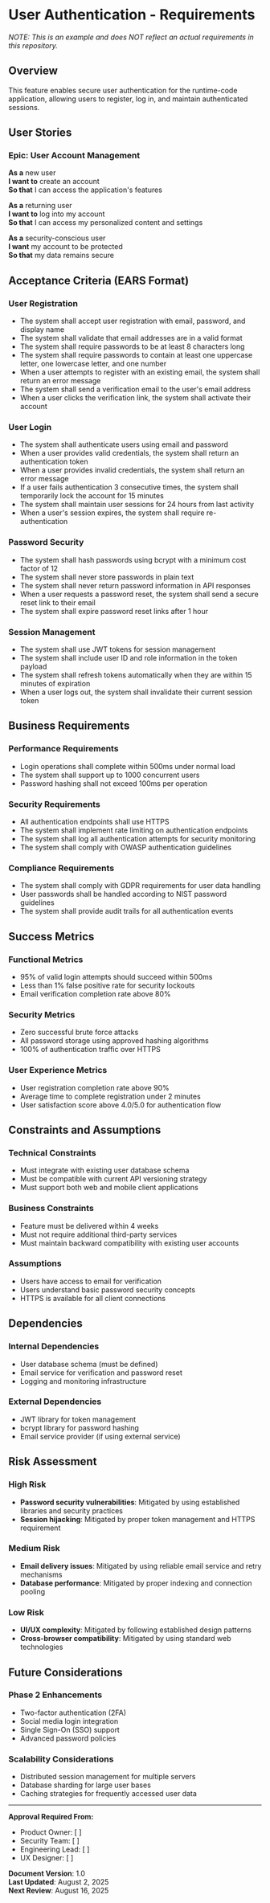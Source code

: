 # User Authentication - Requirements

_NOTE: This is an example and does NOT reflect an actual requirements in this repository._

## Overview

This feature enables secure user authentication for the runtime-code application, allowing users to register, log in, and maintain authenticated sessions.

## User Stories

### Epic: User Account Management

**As a** new user  
**I want to** create an account  
**So that** I can access the application's features

**As a** returning user  
**I want to** log into my account  
**So that** I can access my personalized content and settings

**As a** security-conscious user  
**I want** my account to be protected  
**So that** my data remains secure

## Acceptance Criteria (EARS Format)

### User Registration

- The system shall accept user registration with email, password, and display name
- The system shall validate that email addresses are in a valid format
- The system shall require passwords to be at least 8 characters long
- The system shall require passwords to contain at least one uppercase letter, one lowercase letter, and one number
- When a user attempts to register with an existing email, the system shall return an error message
- The system shall send a verification email to the user's email address
- When a user clicks the verification link, the system shall activate their account

### User Login

- The system shall authenticate users using email and password
- When a user provides valid credentials, the system shall return an authentication token
- When a user provides invalid credentials, the system shall return an error message
- If a user fails authentication 3 consecutive times, the system shall temporarily lock the account for 15 minutes
- The system shall maintain user sessions for 24 hours from last activity
- When a user's session expires, the system shall require re-authentication

### Password Security

- The system shall hash passwords using bcrypt with a minimum cost factor of 12
- The system shall never store passwords in plain text
- The system shall never return password information in API responses
- When a user requests a password reset, the system shall send a secure reset link to their email
- The system shall expire password reset links after 1 hour

### Session Management

- The system shall use JWT tokens for session management
- The system shall include user ID and role information in the token payload
- The system shall refresh tokens automatically when they are within 15 minutes of expiration
- When a user logs out, the system shall invalidate their current session token

## Business Requirements

### Performance Requirements

- Login operations shall complete within 500ms under normal load
- The system shall support up to 1000 concurrent users
- Password hashing shall not exceed 100ms per operation

### Security Requirements

- All authentication endpoints shall use HTTPS
- The system shall implement rate limiting on authentication endpoints
- The system shall log all authentication attempts for security monitoring
- The system shall comply with OWASP authentication guidelines

### Compliance Requirements

- The system shall comply with GDPR requirements for user data handling
- User passwords shall be handled according to NIST password guidelines
- The system shall provide audit trails for all authentication events

## Success Metrics

### Functional Metrics

- 95% of valid login attempts should succeed within 500ms
- Less than 1% false positive rate for security lockouts
- Email verification completion rate above 80%

### Security Metrics

- Zero successful brute force attacks
- All password storage using approved hashing algorithms
- 100% of authentication traffic over HTTPS

### User Experience Metrics

- User registration completion rate above 90%
- Average time to complete registration under 2 minutes
- User satisfaction score above 4.0/5.0 for authentication flow

## Constraints and Assumptions

### Technical Constraints

- Must integrate with existing user database schema
- Must be compatible with current API versioning strategy
- Must support both web and mobile client applications

### Business Constraints

- Feature must be delivered within 4 weeks
- Must not require additional third-party services
- Must maintain backward compatibility with existing user accounts

### Assumptions

- Users have access to email for verification
- Users understand basic password security concepts
- HTTPS is available for all client connections

## Dependencies

### Internal Dependencies

- User database schema (must be defined)
- Email service for verification and password reset
- Logging and monitoring infrastructure

### External Dependencies

- JWT library for token management
- bcrypt library for password hashing
- Email service provider (if using external service)

## Risk Assessment

### High Risk

- **Password security vulnerabilities**: Mitigated by using established libraries and security practices
- **Session hijacking**: Mitigated by proper token management and HTTPS requirement

### Medium Risk

- **Email delivery issues**: Mitigated by using reliable email service and retry mechanisms
- **Database performance**: Mitigated by proper indexing and connection pooling

### Low Risk

- **UI/UX complexity**: Mitigated by following established design patterns
- **Cross-browser compatibility**: Mitigated by using standard web technologies

## Future Considerations

### Phase 2 Enhancements

- Two-factor authentication (2FA)
- Social media login integration
- Single Sign-On (SSO) support
- Advanced password policies

### Scalability Considerations

- Distributed session management for multiple servers
- Database sharding for large user bases
- Caching strategies for frequently accessed user data

---

**Approval Required From:**
- Product Owner: [ ]
- Security Team: [ ]
- Engineering Lead: [ ]
- UX Designer: [ ]

**Document Version**: 1.0  
**Last Updated**: August 2, 2025  
**Next Review**: August 16, 2025
